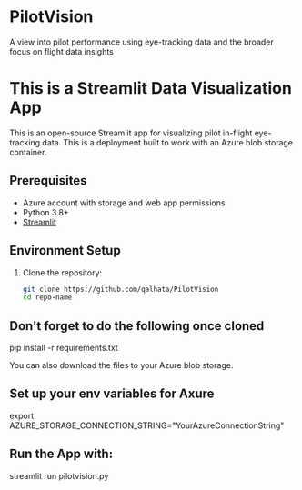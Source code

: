 # PilotVision
A view into pilot performance using eye-tracking data and the broader focus on flight data insights

# This is a Streamlit Data Visualization App

This is an open-source Streamlit app for visualizing pilot in-flight eye-tracking data.
This is a deployment built to work with an Azure blob storage container.

## Prerequisites
- Azure account with storage and web app permissions
- Python 3.8+
- [Streamlit](https://streamlit.io/)

## Environment Setup
1. Clone the repository:
   ```bash
   git clone https://github.com/qalhata/PilotVision
   cd repo-name


## Don't forget to do the following once cloned
pip install -r requirements.txt

You can also download the files to your Azure blob storage.

## Set up your env variables for Axure
export AZURE_STORAGE_CONNECTION_STRING="YourAzureConnectionString"

## Run the App with: 

streamlit run pilotvision.py


